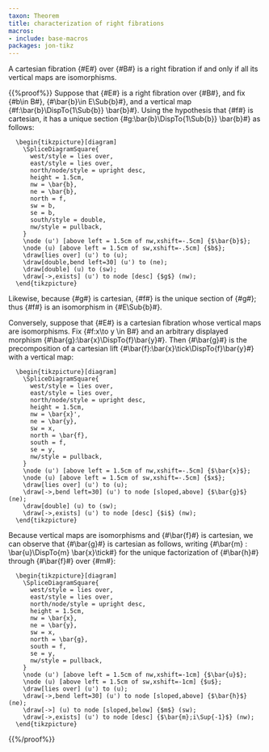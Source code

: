 ```yaml
---
taxon: Theorem
title: characterization of right fibrations
macros:
- include: base-macros
packages: jon-tikz
---
```


A cartesian fibration {#E#} over {#B#} is a right fibration if and only if
all its vertical maps are isomorphisms.

{{%proof%}}
Suppose that {#E#} is a right fibration over {#B#}, and fix {#b\in B#},
{#\bar{b}\in E\Sub{b}#}, and a vertical map {#f:\bar{b}\DispTo{1\Sub{b}} \bar{b}#}.
Using the hypothesis that {#f#} is cartesian, it has a unique section
{#g:\bar{b}\DispTo{1\Sub{b}} \bar{b}#} as follows:
```render-latex
  \begin{tikzpicture}[diagram]
    \SpliceDiagramSquare{
      west/style = lies over,
      east/style = lies over,
      north/node/style = upright desc,
      height = 1.5cm,
      nw = \bar{b},
      ne = \bar{b},
      north = f,
      sw = b,
      se = b,
      south/style = double,
      nw/style = pullback,
    }
    \node (u') [above left = 1.5cm of nw,xshift=-.5cm] {$\bar{b}$};
    \node (u) [above left = 1.5cm of sw,xshift=-.5cm] {$b$};
    \draw[lies over] (u') to (u);
    \draw[double,bend left=30] (u') to (ne);
    \draw[double] (u) to (sw);
    \draw[->,exists] (u') to node [desc] {$g$} (nw);
  \end{tikzpicture}
```
Likewise, because {#g#} is cartesian, {#f#} is the unique section of {#g#}; thus {#f#} is an
isomorphism in {#E\Sub{b}#}.

Conversely, suppose that {#E#} is a cartesian fibration whose vertical maps are
isomorphisms. Fix {#f:x\to y \in B#} and an arbitrary displayed morphism
{#\bar{g}:\bar{x}\DispTo{f}\bar{y}#}. Then {#\bar{g}#} is the precomposition of a
cartesian lift {#\bar{f}:\bar{x}\tick\DispTo{f}\bar{y}#} with a vertical map:
```render-latex
  \begin{tikzpicture}[diagram]
    \SpliceDiagramSquare{
      west/style = lies over,
      east/style = lies over,
      north/node/style = upright desc,
      height = 1.5cm,
      nw = \bar{x}',
      ne = \bar{y},
      sw = x,
      north = \bar{f},
      south = f,
      se = y,
      nw/style = pullback,
    }
    \node (u') [above left = 1.5cm of nw,xshift=-.5cm] {$\bar{x}$};
    \node (u) [above left = 1.5cm of sw,xshift=-.5cm] {$x$};
    \draw[lies over] (u') to (u);
    \draw[->,bend left=30] (u') to node [sloped,above] {$\bar{g}$} (ne);
    \draw[double] (u) to (sw);
    \draw[->,exists] (u') to node [desc] {$i$} (nw);
  \end{tikzpicture}
```
Because vertical maps are isomorphisms and {#\bar{f}#} is cartesian, we can observe that {#\bar{g}#} is cartesian as follows, writing {#\bar{m} : \bar{u}\DispTo{m} \bar{x}\tick#} for the unique factorization of {#\bar{h}#} through {#\bar{f}#} over {#m#}:
```render-latex
  \begin{tikzpicture}[diagram]
    \SpliceDiagramSquare{
      west/style = lies over,
      east/style = lies over,
      north/node/style = upright desc,
      height = 1.5cm,
      nw = \bar{x},
      ne = \bar{y},
      sw = x,
      north = \bar{g},
      south = f,
      se = y,
      nw/style = pullback,
    }
    \node (u') [above left = 1.5cm of nw,xshift=-1cm] {$\bar{u}$};
    \node (u) [above left = 1.5cm of sw,xshift=-1cm] {$u$};
    \draw[lies over] (u') to (u);
    \draw[->,bend left=30] (u') to node [sloped,above] {$\bar{h}$} (ne);
    \draw[->] (u) to node [sloped,below] {$m$} (sw);
    \draw[->,exists] (u') to node [desc] {$\bar{m};i\Sup{-1}$} (nw);
  \end{tikzpicture}
```

{{%/proof%}}
